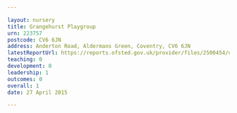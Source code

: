 ```yaml
---

layout: nursery
title: Grangehurst Playgroup
urn: 223757
postcode: CV6 6JN
address: Anderton Road, Aldermans Green, Coventry, CV6 6JN
latestReportUrl: https://reports.ofsted.gov.uk/provider/files/2500454/urn/223757.pdf
teaching: 0
development: 0
leadership: 1
outcomes: 0
overall: 1
date: 27 April 2015

---
```


